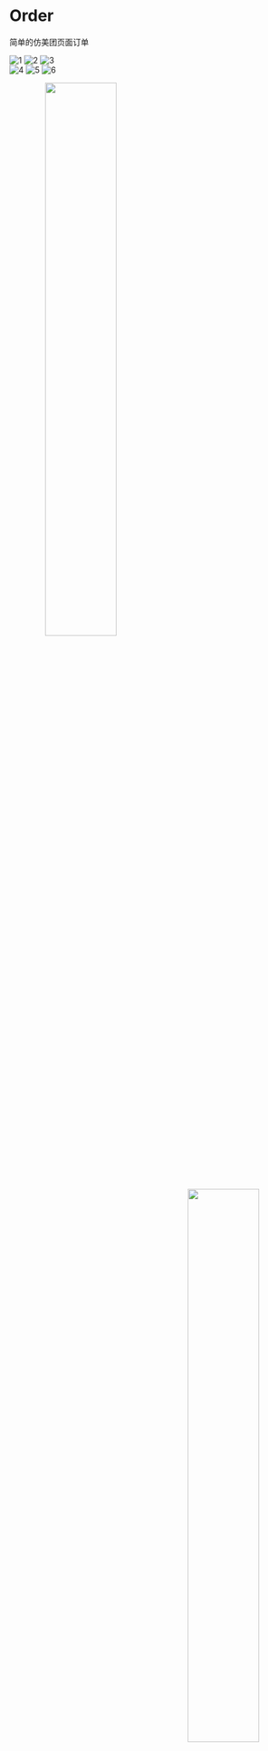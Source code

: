 # Order
简单的仿美团页面订单

![1](https://github.com/pxy8080/Order/blob/main/img/screenshot/1.png)  ![2](https://github.com/pxy8080/Order/blob/main/img/screenshot/2.png)  ![3](https://github.com/pxy8080/Order/blob/main/img/screenshot/3.png)  
![4](https://github.com/pxy8080/Order/blob/main/img/screenshot/4.png)  ![5](https://github.com/pxy8080/Order/blob/main/img/screenshot/5.png)  ![6](https://github.com/pxy8080/Order/blob/main/img/screenshot/6.png)  
<center class = "half">
<img src = "https://github.com/pxy8080/Order/blob/main/img/screenshot/1.png"  width = "50%" align = left><img src = "https://github.com/pxy8080/Order/blob/main/img/screenshot/2.png"  width = "50%" align = right>
</center>